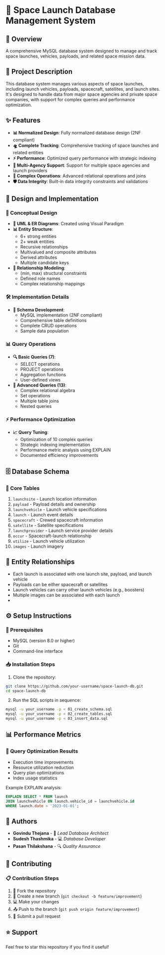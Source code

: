 # 🚀 Space Launch Database Management System

## 📝 Overview
A comprehensive MySQL database system designed to manage and track space launches, vehicles, payloads, and related space mission data.

## 💫 Project Description
This database system manages various aspects of space launches, including launch vehicles, payloads, spacecraft, satellites, and launch sites. It's designed to handle data from major space agencies and private space companies, with support for complex queries and performance optimization.

## ✨ Features
- **📊 Normalized Design**: Fully normalized database design (2NF compliant)
- **🛸 Complete Tracking**: Comprehensive tracking of space launches and related entities
- **⚡ Performance**: Optimized query performance with strategic indexing
- **🏢 Multi-Agency Support**: Support for multiple space agencies and launch providers
- **🔄 Complex Operations**: Advanced relational operations and joins
- **🛡️ Data Integrity**: Built-in data integrity constraints and validations

## 🎨 Design and Implementation

### 📐 Conceptual Design
- **🔄 UML & ER Diagrams**: Created using Visual Paradigm
- **📊 Entity Structure**:
  - 6+ strong entities
  - 2+ weak entities
  - Recursive relationships
  - Multivalued and composite attributes
  - Derived attributes
  - Multiple candidate keys
- **🔗 Relationship Modeling**:
  - (min, max) structural constraints
  - Defined role names
  - Complex relationship mappings

### 🛠️ Implementation Details
- **📝 Schema Development**:
  - MySQL implementation (2NF compliant)
  - Comprehensive table definitions
  - Complete CRUD operations
  - Sample data population

### 📊 Query Operations
- **🔍 Basic Queries (7)**:
  - SELECT operations
  - PROJECT operations
  - Aggregation functions
  - User-defined views
- **🎯 Advanced Queries (13)**:
  - Complex relational algebra
  - Set operations
  - Multiple table joins
  - Nested queries

### ⚡ Performance Optimization
- **📈 Query Tuning**:
  - Optimization of 10 complex queries
  - Strategic indexing implementation
  - Performance metric analysis using EXPLAIN
  - Documented efficiency improvements

## 🗄️ Database Schema

### 📌 Core Tables

1. `launchsite` - Launch location information
2. `payload` - Payload details and ownership
3. `launchvehicle` - Launch vehicle specifications 
4. `launch` - Launch event details
5. `spacecraft` - Crewed spacecraft information
6. `satellite` - Satellite specifications
7. `launchprovider` - Launch service provider details
8. `occur` - Spacecraft-launch relationship
9. `utilize` - Launch vehicle utilization
10. `images` - Launch imagery

## 🔗 Entity Relationships
- Each launch is associated with one launch site, payload, and launch vehicle
- Payloads can be either spacecraft or satellites
- Launch vehicles can carry other launch vehicles (e.g., boosters)
- Multiple images can be associated with each launch
- 
## ⚙️ Setup Instructions

### 🔧 Prerequisites
- MySQL (version 8.0 or higher)
- Git
- Command-line interface

### 📥 Installation Steps
1. Clone the repository:
```bash
git clone https://github.com/your-username/space-launch-db.git
cd space-launch-db
```

2. Run the SQL scripts in sequence:
```bash
mysql -u your_username -p < 01_create_schema.sql
mysql -u your_username -p < 02_create_tables.sql
mysql -u your_username -p < 03_insert_data.sql
```

## 📊 Performance Metrics

### 🎯 Query Optimization Results
- Execution time improvements
- Resource utilization reduction
- Query plan optimizations
- Index usage statistics

Example EXPLAIN analysis:
```sql
EXPLAIN SELECT * FROM launch 
JOIN launchvehicle ON launch.vehicle_id = launchvehicle.id 
WHERE launch.date > '2023-01-01';
```

## 👥 Authors
- **Govindu Thejana** - 📧 *Lead Database Architect*
- **Sudesh Thashmika** - 💻 *Database Developer*
- **Pasan Thilakshana** - 🔍 *Quality Assurance*

## 🤝 Contributing

### 📋 Contribution Steps
1. 🍴 Fork the repository
2. 🌿 Create a new branch (`git checkout -b feature/improvement`)
3. 💻 Make your changes
4. 📤 Push to the branch (`git push origin feature/improvement`)
5. 🔄 Submit a pull request

## ⭐ Support
Feel free to star this repository if you find it useful!
